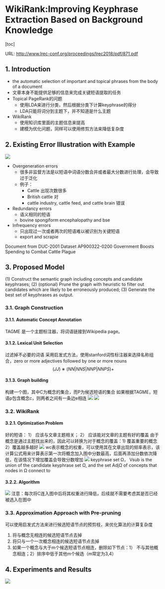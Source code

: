 # WikiRank:Improving Keyphrase Extraction Based on Background Knowledge
[toc]

URL: http://www.lrec-conf.org/proceedings/lrec2018/pdf/871.pdf

## 1. Introduction
- the automatic selection of important and topical phrases from the body of a document
- 文章本身不能提供足够的信息来完成关键短语提取的任务
- Topical PageRank的问题
    - 使用LDA来进行分类，然后根据分类下计算keyphrase的得分
    - LDA只能将词分到主题下，并不知道是什么主题
- WikiRank
    - 使用知识库里面的主题信息来提高
    - 建模为优化问题，同样可以使用修剪方法来降低复杂度

## 2. Existing Error Illustration with Example
![](../../images/d0001/251949521106512.png)

- Overgeneration errors
    - 很多非监督方法是以短语中词语分数合并或者最大分数进行处理，会导致过于泛化
    - 例子： 
        - Cattle 出现次数很多
        - British cattle 对
        - cattle industry, cattle feed, and cattle brain 错误
- Redundancy errors
    - 语义相同的短语
    - bovine spongiform encephalopathy and bse
- Infrequency errors
    - 只出现过一次或者两次的短语难以被识别为关键短语
    - export and scrapie

Document from DUC-2001 Dataset AP900322-0200 Government Boosts Spending to Combat Cattle Plague

## 3. Proposed Model
(1) Construct the semantic graph including concepts and candidate keyphrases; 
(2) (optional) Prune the graph with heuristic to filter out candidates which are likely to be erroneously produced; 
(3) Generate the best set of keyphrases as output.

### 3.1. Graph Construction
#### 3.1.1. Automatic Concept Annotation
TAGME 是一个主题标注器，将词语链接到Wikipedia page。

#### 3.1.2. Lexical Unit Selection
过滤掉不必要的词语
采用启发式方法，使用stanford词性标注器来选择名称组合，zero or more adjectives followed by one or more nouns
$$(JJ) ∗ (NN|NNS|NNP|NNP S)+$$

#### 3.1.3. Graph building
构建一个图，其中C为概念的集合，而P为候选短语的集合
如果根据TAGME，短语p包含概念c，则两者之间有一条边e相连
![](../../images/d0001/341949341406512.png)
![](../../images/d0001/531949391406512.png)

### 3.2. WikiRank
#### 3.2.1. Optimization Problem
好的短语： 1） 应该与文章主题相关； 2） 应该能对文章的主题有好的覆盖
由于概念是通过主题找出来的，因此可以转换为对于概念的覆盖：1) 覆盖重要的概念 2）覆盖越多越好
![](../../images/d0001/231949471406512.png)
wc表示概念的权重，可以使用其在文章出现的频率表示，该计算公式用来计算表示第一次将概念加入图中分数最高，后面再添加分数依次降低，在该情况下增加覆盖会导致分数增加
![](../../images/d0001/471949461406512.png)
keyphrase set Ω，
Vsub is the union of the candidate keyphrase set Ω, and the set AdjΩ of concepts that nodes in Ω connect to

#### 3.2.2. Algorithm
![](../../images/d0001/301949571406512.png)
注意：每次将C连入图中后将其权重进行降低，后续就不需要考虑其是否已经被选入在图中

### 3.3. Approximation Approach with Pre-pruning
可以使用启发式方法来进行候选短语节点的预剪枝，来优化算法的计算复杂度

1. 将与概念无相连的候选短语节点去掉
2. 将只与一个一次概念相连的候选短语节点去掉
3. 如果一个概念与大于m个候选短语节点相连，删除如下节点：1） 不与其他概念相连；2）排序中低于其他m个候选（m常定为3,4）

## 4. Experiments and Results
![](../../images/d0001/461949081506512.png)
